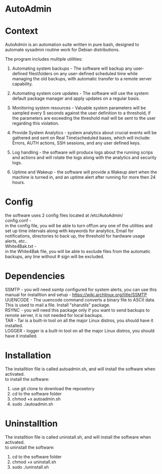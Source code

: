 # AutoAdmin

# Context
AutoAdmin is an automation suite written in pure bash, designed to automate sysadmin routine work for Debian distributions.

The program includes multiple utilities:

1. Automating system backups - The software will backup any user-defined files\folders on any user-defined scheduled time while managing the old backups, with automatic transfer to a remote server capability.  

2. Automating system core updates - The software will use the system default package manager and apply updates on a regular basis.  

3. Monitoring system resources - Valuable system parameters will be sampled every 5 seconds against the user definition to a threshold, if the parameters are exceeding the threshold mail will be sent to the user regarding this violation.  

4. Provide System Analytics - system analytics about crucial events will be gathered and sent on Real Time\scheduled bases, which will include: Errors, AUTH actions, SSH sessions, and any user defined keys.  

5. Log handling - the software will produce logs about the running scrips and actions and will rotate the logs along with the analytics and security logs.  

6. Uptime and Wakeup - the software will provide a Wakeup alert when the machine is turned in, and an uptime alert after running for more then 24 hours.  

# Config
the software uses 2 config files located at /etc/AutoAdmin/  
config.conf -  
in the config file, you will be able to turn off\on any one of the utilities and set up time intervals along with keywords for analytics, Email for notifications, directories to back up, the threshold for hardware usage alerts, etc..   
White4Bak.txt -  
in the White4Bak file, you will be able to exclude files from the automatic backups, any line without # sign will be excluded.  

# Dependencies
SSMTP - you will need ssmtp configured for system alerts, you can use this manual for installtion and setup - https://wiki.archlinux.org/title/SSMTP  
UUENCODE - The uuencode command converts a binary file to ASCII data. This is used to mail a file. Install "sharutils" package.  
RSYNC - you will need this package only if you want to send backups to remote server, it is not needed for local backups.  
TAR - Tar is a built-in tool on all the major Linux distros, you should have it installed.   
LOGGER - logger is a built-in tool on all the major Linux distros, you should have it installed.   

# Installation
The installtion file is called autoadmin.sh, and will install the software when activated.  
to install the software:  
1. use git clone to download the reposetory   
2. cd to the software folder  
3. chmod +x autoadmin.sh  
4. sudo ./autoadmin.sh

# Uninstalltion
The installtion file is called uninstall.sh, and will install the software when activated.  
to uninstall the software:     
1. cd to the software folder  
2. chmod +x uninstall.sh  
3. sudo ./uninstall.sh  

